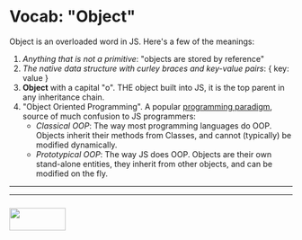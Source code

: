 # Vocab: "Object"

Object is an overloaded word in JS.  Here's a few of the meanings:
1. _Anything that is not a primitive_: "objects are stored by reference"
2. _The native data structure with curley braces and key-value pairs_: { key: value }
3. __Object__ with a capital "o".  THE object built into JS, it is the top parent in any inheritance chain.
4. "Object Oriented Programming".  A popular [programming paradigm](https://github.com/elewa-academy/programming-paradigms), source of much confusion to JS programmers:
    * _Classical OOP_: The way most programming languages do OOP.  Objects inherit their methods from Classes, and cannot (typically) be modified dynamically.
    * _Prototypical OOP_: The way JS does OOP. Objects are their own stand-alone entities, they inherit from other objects, and can be modified on the fly.


___
___
### <a href="http://elewa.education/blog" target="_blank"><img src="https://user-images.githubusercontent.com/18554853/34921062-506450ae-f97d-11e7-875f-6feeb26ad72d.png" width="100" height="40"/></a>
